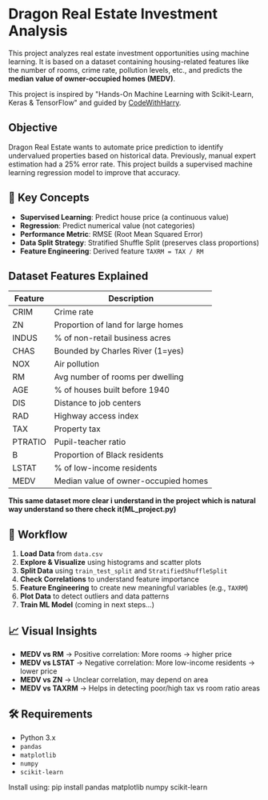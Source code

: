 # Dragon Real Estate Investment Analysis

This project analyzes real estate investment opportunities using machine learning. It is based on a dataset containing housing-related features like the number of rooms, crime rate, pollution levels, etc., and predicts the **median value of owner-occupied homes (MEDV)**.

This project is inspired by "Hands-On Machine Learning with Scikit-Learn, Keras & TensorFlow" and guided by [CodeWithHarry](https://www.youtube.com/c/CodeWithHarry).

## Objective
Dragon Real Estate wants to automate price prediction to identify undervalued properties based on historical data. Previously, manual expert estimation had a 25% error rate. This project builds a supervised machine learning regression model to improve that accuracy.

## 🧠 Key Concepts
- **Supervised Learning**: Predict house price (a continuous value)
- **Regression**: Predict numerical value (not categories)
- **Performance Metric**: RMSE (Root Mean Squared Error)
- **Data Split Strategy**: Stratified Shuffle Split (preserves class proportions)
- **Feature Engineering**: Derived feature `TAXRM = TAX / RM`

## Dataset Features Explained

| Feature   | Description |
|-----------|-------------|
| CRIM      | Crime rate |
| ZN        | Proportion of land for large homes |
| INDUS     | % of non-retail business acres |
| CHAS      | Bounded by Charles River (1=yes) |
| NOX       | Air pollution |
| RM        | Avg number of rooms per dwelling |
| AGE       | % of houses built before 1940 |
| DIS       | Distance to job centers |
| RAD       | Highway access index |
| TAX       | Property tax |
| PTRATIO   | Pupil-teacher ratio |
| B         | Proportion of Black residents |
| LSTAT     | % of low-income residents |
| MEDV      | Median value of owner-occupied homes |
**This same dataset more clear i understand in the project which is natural way understand so there check it(ML_project.py)**

## 🧪 Workflow
1. **Load Data** from `data.csv`
2. **Explore & Visualize** using histograms and scatter plots
3. **Split Data** using `train_test_split` and `StratifiedShuffleSplit`
4. **Check Correlations** to understand feature importance
5. **Feature Engineering** to create new meaningful variables (e.g., `TAXRM`)
6. **Plot Data** to detect outliers and data patterns
7. **Train ML Model** (coming in next steps...)

## 📈 Visual Insights
- **MEDV vs RM** → Positive correlation: More rooms → higher price
- **MEDV vs LSTAT** → Negative correlation: More low-income residents → lower price
- **MEDV vs ZN** → Unclear correlation, may depend on area
- **MEDV vs TAXRM** → Helps in detecting poor/high tax vs room ratio areas

## 🛠️ Requirements
- Python 3.x
- `pandas`
- `matplotlib`
- `numpy`
- `scikit-learn`

Install using:
pip install pandas matplotlib numpy scikit-learn
